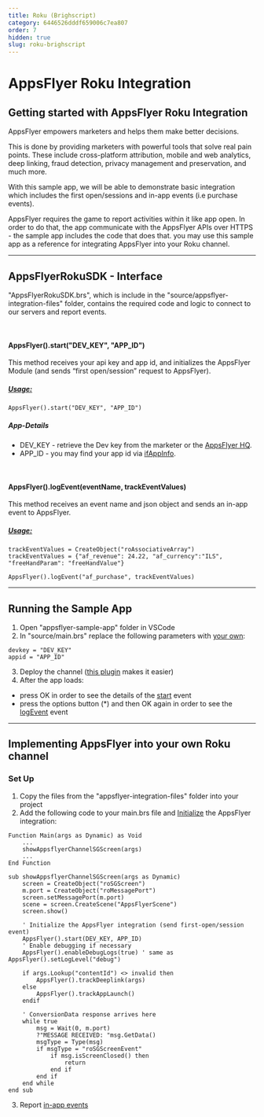 ```yaml
---
title: Roku (Brighscript)
category: 6446526dddf659006c7ea807
order: 7
hidden: true
slug: roku-brighscript
---
```


# AppsFlyer Roku Integration

## **Getting started with AppsFlyer Roku Integration**

AppsFlyer empowers marketers and helps them make better decisions.

This is done by providing marketers with powerful tools that solve real pain points. These include cross-platform attribution, mobile and web analytics, deep linking, fraud detection, privacy management and preservation, and much more.

With this sample app, we will be able to demonstrate basic integration which includes the first open/sessions and in-app events (i.e purchase events).

AppsFlyer requires the game to report activities within it like app open. In order to do that, the app communicate with the AppsFlyer APIs over HTTPS - the sample app includes the code that does that.
you may use this sample app as a reference for integrating AppsFlyer into your Roku channel.

<hr/>


## **AppsFlyerRokuSDK - Interface**

"AppsFlyerRokuSDK.brs", which is include in the "source/appsflyer-integration-files" folder, contains the required code and logic to connect to our servers and report events.

<br/>

#### AppsFlyer().start("DEV_KEY", "APP_ID")

This method receives your api key and app id, and initializes the AppsFlyer Module (and sends “first open/session” request to AppsFlyer).

##### <span style="text-decoration:underline;">Usage:</span>

```
AppsFlyer().start("DEV_KEY", "APP_ID")
```

##### App-Details

* DEV_KEY - retrieve the Dev key from the marketer or the [AppsFlyer HQ](https://support.appsflyer.com/hc/en-us/articles/211719806-App-settings-#general-app-settings).
* APP_ID - you may find your app id via [ifAppInfo](https://developer.roku.com/docs/references/brightscript/interfaces/ifappinfo.md).

<br/>

#### AppsFlyer().logEvent(eventName, trackEventValues)

This method receives an event name and json object and sends an in-app event to AppsFlyer.


##### <span style="text-decoration:underline;">Usage:</span>

```
trackEventValues = CreateObject("roAssociativeArray")
trackEventValues = {"af_revenue": 24.22, "af_currency":"ILS", "freeHandParam": "freeHandValue"}

AppsFlyer().logEvent("af_purchase", trackEventValues)
```

<hr>

## Running the Sample App 

1. Open "appsflyer-sample-app" folder in VSCode
3. In "source/main.brs" replace the following parameters with [your own](#app-details):
```
devkey = "DEV_KEY"
appid = "APP_ID"
```
3. Deploy the channel ([this plugin](https://marketplace.visualstudio.com/items?itemName=mjmcaulay.roku-deploy-vscode) makes it easier)
4. After the app loads:
 - press OK in order to see the details of the [start](#appsflyerstartdev_key-app_id) event
 - press the options button (*) and then OK again in order to see the [logEvent](#appsflyerlogeventeventname-trackeventvalues) event
<hr/>

## **Implementing AppsFlyer into your own Roku channel**

### Set Up
1. Copy the files from the "appsflyer-integration-files" folder into your project
2. Add the following code to your main.brs file and [Initialize](#appsflyerstartdev_key-app_id) the AppsFlyer integration:
```
Function Main(args as Dynamic) as Void
    ...
    showAppsflyerChannelSGScreen(args)
    ...
End Function

sub showAppsflyerChannelSGScreen(args as Dynamic)
    screen = CreateObject("roSGScreen")
    m.port = CreateObject("roMessagePort")
    screen.setMessagePort(m.port)    
    scene = screen.CreateScene("AppsFlyerScene")
    screen.show()

    ' Initialize the AppsFlyer integration (send first-open/session event)
    AppsFlyer().start(DEV_KEY, APP_ID)
    ' Enable debugging if necessary
    AppsFlyer().enableDebugLogs(true) ' same as AppsFlyer().setLogLevel("debug")
    
    if args.Lookup("contentId") <> invalid then
        AppsFlyer().trackDeeplink(args)
    else
        AppsFlyer().trackAppLaunch()
    endif            
    
    ' ConversionData response arrives here
    while true
        msg = Wait(0, m.port)
        ?"MESSAGE RECEIVED: "msg.GetData()
        msgType = Type(msg)
        if msgType = "roSGScreenEvent"
            if msg.isScreenClosed() then
                return
            end if
        end if
    end while
end sub
```
3. Report [in-app events](#appsflyerlogeventeventname-trackeventvalues)
